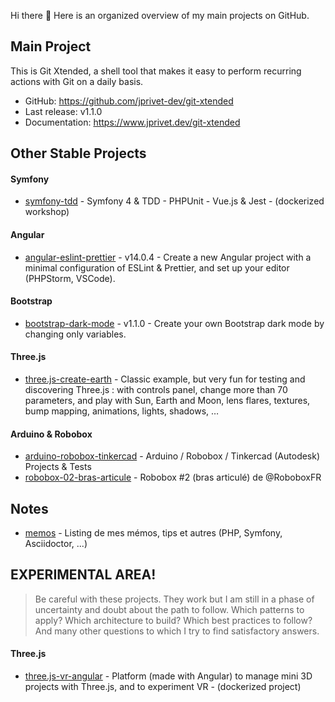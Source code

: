 Hi there 👋 Here is an organized overview of my main projects on GitHub.

## Main Project

This is Git Xtended, a shell tool that makes it easy to perform recurring actions with Git on a daily basis.

* GitHub: https://github.com/jprivet-dev/git-xtended
* Last release: v1.1.0
* Documentation: https://www.jprivet.dev/git-xtended

## Other Stable Projects

#### Symfony

* [symfony-tdd](https://github.com/jprivet-dev/symfony-tdd) - Symfony 4 & TDD - PHPUnit - Vue.js & Jest - (dockerized workshop)

#### Angular

* [angular-eslint-prettier](https://github.com/jprivet-dev/angular-eslint-prettier) - v14.0.4 - Create a new Angular project with a minimal configuration of ESLint & Prettier, and set up your editor (PHPStorm, VSCode).

#### Bootstrap

* [bootstrap-dark-mode](https://github.com/jprivet-dev/bootstrap-dark-mode) - v1.1.0 - Create your own Bootstrap dark mode by changing only variables.

#### Three.js

* [three.js-create-earth](https://github.com/jprivet-dev/three.js-create-earth) - Classic example, but very fun for testing and discovering Three.js : with controls panel, change more than 70 parameters, and play with Sun, Earth and Moon, lens flares, textures, bump mapping, animations, lights, shadows, …

#### Arduino & Robobox

* [arduino-robobox-tinkercad](https://github.com/jprivet-dev/arduino-robobox-tinkercad) - Arduino / Robobox / Tinkercad (Autodesk) Projects & Tests
* [robobox-02-bras-articule](https://github.com/jprivet-dev/robobox-02-bras-articule) - Robobox #2 (bras articulé) de @RoboboxFR

## Notes

* [memos](https://github.com/jprivet-dev/memos) - Listing de mes mémos, tips et autres (PHP, Symfony, Asciidoctor, ...)

## EXPERIMENTAL AREA!

> Be careful with these projects. They work but I am still in a phase of uncertainty and doubt about the path to follow. Which patterns to apply? Which architecture to build? Which best practices to follow? And many other questions to which I try to find satisfactory answers.

#### Three.js

* [three.js-vr-angular](https://github.com/jprivet-dev/three.js-vr-angular) - Platform (made with Angular) to manage mini 3D projects with Three.js, and to experiment VR - (dockerized project)
